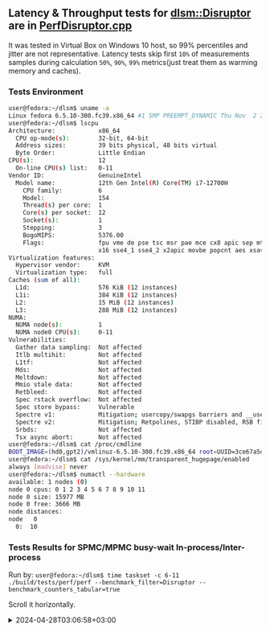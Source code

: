 ## Latency & Throughput tests for [dlsm::Disruptor](../../include/impl/Disruptor.hpp) are in [PerfDisruptor.cpp](PerfDisruptor.cpp)

It was tested in Virtual Box on Windows 10 host, so 99% percentiles and jitter are not representative. Latency tests skip first `10%` of measurements samples during calculation `50%`, `90%`, `99%` metrics(just treat them as warming memory and caches).

### Tests Environment
```bash
user@fedora:~/dlsm$ uname -a
Linux fedora 6.5.10-300.fc39.x86_64 #1 SMP PREEMPT_DYNAMIC Thu Nov  2 20:01:06 UTC 2023 x86_64 GNU/Linux
user@fedora:~/dlsm$ lscpu
Architecture:            x86_64
  CPU op-mode(s):        32-bit, 64-bit
  Address sizes:         39 bits physical, 48 bits virtual
  Byte Order:            Little Endian
CPU(s):                  12
  On-line CPU(s) list:   0-11
Vendor ID:               GenuineIntel
  Model name:            12th Gen Intel(R) Core(TM) i7-12700H
    CPU family:          6
    Model:               154
    Thread(s) per core:  1
    Core(s) per socket:  12
    Socket(s):           1
    Stepping:            3
    BogoMIPS:            5376.00
    Flags:               fpu vme de pse tsc msr pae mce cx8 apic sep mtrr pge mca cmov pat pse36 clflush mmx fxsr sse sse2 ht syscall nx rdtscp lm constant_tsc rep_good nopl xtopology nonstop_tsc cpuid tsc_known_freq pni pclmulqdq ssse3 c
                         x16 sse4_1 sse4_2 x2apic movbe popcnt aes xsave avx rdrand hypervisor lahf_lm abm 3dnowprefetch fsgsbase bmi1 avx2 bmi2 invpcid rdseed clflushopt arat md_clear flush_l1d arch_capabilities
Virtualization features:
  Hypervisor vendor:     KVM
  Virtualization type:   full
Caches (sum of all):
  L1d:                   576 KiB (12 instances)
  L1i:                   384 KiB (12 instances)
  L2:                    15 MiB (12 instances)
  L3:                    288 MiB (12 instances)
NUMA:
  NUMA node(s):          1
  NUMA node0 CPU(s):     0-11
Vulnerabilities:
  Gather data sampling:  Not affected
  Itlb multihit:         Not affected
  L1tf:                  Not affected
  Mds:                   Not affected
  Meltdown:              Not affected
  Mmio stale data:       Not affected
  Retbleed:              Not affected
  Spec rstack overflow:  Not affected
  Spec store bypass:     Vulnerable
  Spectre v1:            Mitigation; usercopy/swapgs barriers and __user pointer sanitization
  Spectre v2:            Mitigation; Retpolines, STIBP disabled, RSB filling, PBRSB-eIBRS Not affected
  Srbds:                 Not affected
  Tsx async abort:       Not affected
user@fedora:~/dlsm$ cat /proc/cmdline
BOOT_IMAGE=(hd0,gpt2)/vmlinuz-6.5.10-300.fc39.x86_64 root=UUID=3ce67a5d-34a5-4187-a149-a042b4e03660 ro rootflags=subvol=root rhgb quiet isolcpus=6-11
user@fedora:~/dlsm$ cat /sys/kernel/mm/transparent_hugepage/enabled
always [madvise] never
user@fedora:~/dlsm$ numactl --hardware
available: 1 nodes (0)
node 0 cpus: 0 1 2 3 4 5 6 7 8 9 10 11
node 0 size: 15977 MB
node 0 free: 3666 MB
node distances:
node   0
  0:  10
```

### Tests Results for SPMC/MPMC busy-wait In-process/Inter-process
Run by:
```user@fedora:~/dlsm$ time taskset -c 6-11  ./build/tests/perf/perf --benchmark_filter=Disruptor --benchmark_counters_tabular=true```

Scroll it horizontally.
<details><summary>2024-04-28T03:06:58+03:00</summary>

```bash
2024-04-28T03:06:58+03:00
Running ./build/tests/perf/perf
Run on (12 X 2687.99 MHz CPU s)
CPU Caches:
  L1 Data 48 KiB (x12)
  L1 Instruction 32 KiB (x12)
  L2 Unified 1280 KiB (x12)
  L3 Unified 24576 KiB (x12)
Load Average: 2.26, 3.71, 3.72
----------------------------------------------------------------------------------------------------------------------------------------------------------------------------------------------------------------------------------------
Benchmark                                                                                                              Time             CPU   Iterations       50%        90%        99%        Max        Min      Pub x1 per_item(avg)
----------------------------------------------------------------------------------------------------------------------------------------------------------------------------------------------------------------------------------------
DisruptorLatency<SPMCSpinsAtomics>/1/4/100000000/0/iterations:1/repeats:5/process_time/manual_time                  9.33 s          50.7 s             1       171n       596n    10.393u  0.0195771        41n       100M      93.2754n
DisruptorLatency<SPMCSpinsAtomics>/1/4/100000000/0/iterations:1/repeats:5/process_time/manual_time                  9.32 s          51.7 s             1       168n       624n     8.825u  0.0157792        49n       100M      93.1781n
DisruptorLatency<SPMCSpinsAtomics>/1/4/100000000/0/iterations:1/repeats:5/process_time/manual_time                  9.27 s          51.0 s             1       166n       584n     9.442u  0.0132266        52n       100M      92.7215n
DisruptorLatency<SPMCSpinsAtomics>/1/4/100000000/0/iterations:1/repeats:5/process_time/manual_time                  9.41 s          52.0 s             1       164n       587n     8.473u   0.035434        53n       100M      94.0744n
DisruptorLatency<SPMCSpinsAtomics>/1/4/100000000/0/iterations:1/repeats:5/process_time/manual_time                  9.48 s          54.5 s             1       169n       378n     9.518u  0.0144451        54n       100M       94.793n
DisruptorLatency<SPMCSpinsAtomics>/1/4/100000000/0/iterations:1/repeats:5/process_time/manual_time_mean             9.36 s          52.0 s             5     167.6n     553.8n    9.3302u  0.0196924      49.8n       100M      93.6085n
DisruptorLatency<SPMCSpinsAtomics>/1/4/100000000/0/iterations:1/repeats:5/process_time/manual_time_median           9.33 s          51.7 s             5       168n       587n     9.442u  0.0157792        52n       100M      93.2754n
DisruptorLatency<SPMCSpinsAtomics>/1/4/100000000/0/iterations:1/repeats:5/process_time/manual_time_stddev          0.082 s          1.48 s             5   2.70185n   99.5349n   736.093n   9.11682m   5.26308n      0.833      822.033p
DisruptorLatency<SPMCSpinsAtomics>/1/4/100000000/0/iterations:1/repeats:5/process_time/manual_time_cv               0.88 %          2.86 %             5      1.61%     17.97%      7.89%     46.30%     10.57%      0.00%         0.88%
DisruptorLatency<SPMCSpinsAtomics>/1/4/100000000/32/iterations:1/repeats:5/process_time/manual_time                 3.41 s          20.8 s             1     1.152u    16.203u    29.877u  0.0144117        64n       100M      34.0952n
DisruptorLatency<SPMCSpinsAtomics>/1/4/100000000/32/iterations:1/repeats:5/process_time/manual_time                 3.28 s          19.1 s             1     1.179u     8.561u    29.671u   9.01935m        62n       100M      32.7974n
DisruptorLatency<SPMCSpinsAtomics>/1/4/100000000/32/iterations:1/repeats:5/process_time/manual_time                 3.38 s          19.8 s             1     1.174u    14.384u    29.853u    0.01529        61n       100M      33.7833n
DisruptorLatency<SPMCSpinsAtomics>/1/4/100000000/32/iterations:1/repeats:5/process_time/manual_time                 3.19 s          18.6 s             1     1.228u    12.517u    30.047u   4.49388m        53n       100M      31.8845n
DisruptorLatency<SPMCSpinsAtomics>/1/4/100000000/32/iterations:1/repeats:5/process_time/manual_time                 2.47 s          18.0 s             1     1.362u     5.897u    26.551u   5.23252m        64n       100M      24.7149n
DisruptorLatency<SPMCSpinsAtomics>/1/4/100000000/32/iterations:1/repeats:5/process_time/manual_time_mean            3.15 s          19.2 s             5     1.219u   11.5124u   29.1998u    9.6895m      60.8n       100M       31.455n
DisruptorLatency<SPMCSpinsAtomics>/1/4/100000000/32/iterations:1/repeats:5/process_time/manual_time_median          3.28 s          19.1 s             5     1.179u    12.517u    29.853u   9.01935m        62n       100M      32.7974n
DisruptorLatency<SPMCSpinsAtomics>/1/4/100000000/32/iterations:1/repeats:5/process_time/manual_time_stddev         0.387 s          1.07 s             5   84.6227n    4.2279u   1.48671u   5.02428m   4.54973n      0.833      3.86675n
DisruptorLatency<SPMCSpinsAtomics>/1/4/100000000/32/iterations:1/repeats:5/process_time/manual_time_cv             12.29 %          5.54 %             5      6.94%     36.72%      5.09%     51.85%      7.48%      0.00%        12.29%
DisruptorLatency<SPMCSpinsSharing>/1/4/100000000/0/iterations:1/repeats:5/process_time/manual_time                  12.0 s          64.6 s             1       231n       899n    10.268u  0.0172506        22n       100M      120.157n
DisruptorLatency<SPMCSpinsSharing>/1/4/100000000/0/iterations:1/repeats:5/process_time/manual_time                  11.9 s          64.5 s             1       232n       896n     10.14u  0.0169999        67n       100M      119.421n
DisruptorLatency<SPMCSpinsSharing>/1/4/100000000/0/iterations:1/repeats:5/process_time/manual_time                  12.2 s          65.5 s             1       232n       902n    11.206u  0.0262233        61n       100M      122.285n
DisruptorLatency<SPMCSpinsSharing>/1/4/100000000/0/iterations:1/repeats:5/process_time/manual_time                  12.1 s          65.1 s             1       236n       894n    10.291u   0.024601        58n       100M       120.56n
DisruptorLatency<SPMCSpinsSharing>/1/4/100000000/0/iterations:1/repeats:5/process_time/manual_time                  11.2 s          63.5 s             1       186n       340n    10.372u   8.19814m        57n       100M      111.998n
DisruptorLatency<SPMCSpinsSharing>/1/4/100000000/0/iterations:1/repeats:5/process_time/manual_time_mean             11.9 s          64.6 s             5     223.4n     786.2n   10.4554u  0.0186546        53n       100M      118.884n
DisruptorLatency<SPMCSpinsSharing>/1/4/100000000/0/iterations:1/repeats:5/process_time/manual_time_median           12.0 s          64.6 s             5       232n       896n    10.291u  0.0172506        58n       100M      120.157n
DisruptorLatency<SPMCSpinsSharing>/1/4/100000000/0/iterations:1/repeats:5/process_time/manual_time_stddev          0.399 s         0.745 s             5   20.9952n   249.452n   427.779n   7.18841m   17.7623n      0.833      3.99075n
DisruptorLatency<SPMCSpinsSharing>/1/4/100000000/0/iterations:1/repeats:5/process_time/manual_time_cv               3.36 %          1.15 %             5      9.40%     31.73%      4.09%     38.53%     33.51%      0.00%         3.36%
DisruptorLatency<SPMCSpinsSharing>/1/4/100000000/32/iterations:1/repeats:5/process_time/manual_time                 3.66 s          22.7 s             1       695n    12.187u    30.443u   2.83701m        62n       100M      36.5854n
DisruptorLatency<SPMCSpinsSharing>/1/4/100000000/32/iterations:1/repeats:5/process_time/manual_time                 3.62 s          21.5 s             1       730n    19.688u    29.874u   8.96693m        67n       100M      36.1616n
DisruptorLatency<SPMCSpinsSharing>/1/4/100000000/32/iterations:1/repeats:5/process_time/manual_time                 3.45 s          20.7 s             1       707n    13.619u     44.48u  0.0146715        67n       100M      34.5485n
DisruptorLatency<SPMCSpinsSharing>/1/4/100000000/32/iterations:1/repeats:5/process_time/manual_time                 3.61 s          21.7 s             1       720n     21.18u    43.759u   2.78296m        67n       100M      36.0637n
DisruptorLatency<SPMCSpinsSharing>/1/4/100000000/32/iterations:1/repeats:5/process_time/manual_time                 3.18 s          21.5 s             1       686n     8.492u     29.67u    1.0919m        67n       100M      31.8346n
DisruptorLatency<SPMCSpinsSharing>/1/4/100000000/32/iterations:1/repeats:5/process_time/manual_time_mean            3.50 s          21.6 s             5     707.6n   15.0332u   35.6452u   6.07005m        66n       100M      35.0387n
DisruptorLatency<SPMCSpinsSharing>/1/4/100000000/32/iterations:1/repeats:5/process_time/manual_time_median          3.61 s          21.5 s             5       707n    13.619u    30.443u   2.83701m        67n       100M      36.0637n
DisruptorLatency<SPMCSpinsSharing>/1/4/100000000/32/iterations:1/repeats:5/process_time/manual_time_stddev         0.195 s         0.714 s             5   17.8969n   5.29949u   7.74532u   5.66604m   2.23607n      0.833      1.95003n
DisruptorLatency<SPMCSpinsSharing>/1/4/100000000/32/iterations:1/repeats:5/process_time/manual_time_cv              5.57 %          3.30 %             5      2.53%     35.25%     21.73%     93.34%      3.39%      0.00%         5.57%
DisruptorLatency<MPMCSpinsAtomics>/1/4/100000000/0/iterations:1/repeats:5/process_time/manual_time                  14.4 s          77.3 s             1       141n       183n     8.958u  0.0144793        46n       100M      144.301n
DisruptorLatency<MPMCSpinsAtomics>/1/4/100000000/0/iterations:1/repeats:5/process_time/manual_time                  12.4 s          66.5 s             1       125n       175n      7.09u  0.0305681        45n       100M      124.479n
DisruptorLatency<MPMCSpinsAtomics>/1/4/100000000/0/iterations:1/repeats:5/process_time/manual_time                  12.5 s          66.8 s             1       126n       174n     7.567u  0.0130309        43n       100M      124.727n
DisruptorLatency<MPMCSpinsAtomics>/1/4/100000000/0/iterations:1/repeats:5/process_time/manual_time                  12.5 s          67.1 s             1       125n       173n     6.906u   0.016571        42n       100M      124.585n
DisruptorLatency<MPMCSpinsAtomics>/1/4/100000000/0/iterations:1/repeats:5/process_time/manual_time                  12.5 s          69.2 s             1       125n       173n     7.977u   0.017144        47n       100M      124.665n
DisruptorLatency<MPMCSpinsAtomics>/1/4/100000000/0/iterations:1/repeats:5/process_time/manual_time_mean             12.9 s          69.4 s             5     128.4n     175.6n    7.6996u  0.0183587      44.6n       100M      128.551n
DisruptorLatency<MPMCSpinsAtomics>/1/4/100000000/0/iterations:1/repeats:5/process_time/manual_time_median           12.5 s          67.1 s             5       125n       174n     7.567u   0.016571        45n       100M      124.665n
DisruptorLatency<MPMCSpinsAtomics>/1/4/100000000/0/iterations:1/repeats:5/process_time/manual_time_stddev          0.880 s          4.54 s             5   7.05691n     4.219n   818.462n   7.02098m   2.07364n      0.833      8.80475n
DisruptorLatency<MPMCSpinsAtomics>/1/4/100000000/0/iterations:1/repeats:5/process_time/manual_time_cv               6.85 %          6.55 %             5      5.50%      2.40%     10.63%     38.24%      4.65%      0.00%         6.85%
DisruptorLatency<MPMCSpinsAtomics>/1/4/100000000/32/iterations:1/repeats:5/process_time/manual_time                 8.87 s          51.0 s             1       179n       291n    10.571u  0.0204653        53n       100M      88.7241n
DisruptorLatency<MPMCSpinsAtomics>/1/4/100000000/32/iterations:1/repeats:5/process_time/manual_time                 8.82 s          48.9 s             1       179n       292n     9.546u  0.0117131        52n       100M       88.165n
DisruptorLatency<MPMCSpinsAtomics>/1/4/100000000/32/iterations:1/repeats:5/process_time/manual_time                 9.00 s          50.3 s             1       180n       293n     9.493u   0.015888        61n       100M      89.9522n
DisruptorLatency<MPMCSpinsAtomics>/1/4/100000000/32/iterations:1/repeats:5/process_time/manual_time                 8.80 s          49.3 s             1       178n       283n     7.967u   7.53523m        61n       100M      87.9993n
DisruptorLatency<MPMCSpinsAtomics>/1/4/100000000/32/iterations:1/repeats:5/process_time/manual_time                 8.76 s          51.4 s             1       179n       283n     8.341u  0.0258682        43n       100M      87.6462n
DisruptorLatency<MPMCSpinsAtomics>/1/4/100000000/32/iterations:1/repeats:5/process_time/manual_time_mean            8.85 s          50.2 s             5       179n     288.4n    9.1836u   0.016294        54n       100M      88.4974n
DisruptorLatency<MPMCSpinsAtomics>/1/4/100000000/32/iterations:1/repeats:5/process_time/manual_time_median          8.82 s          50.3 s             5       179n       291n     9.493u   0.015888        53n       100M       88.165n
DisruptorLatency<MPMCSpinsAtomics>/1/4/100000000/32/iterations:1/repeats:5/process_time/manual_time_stddev         0.090 s          1.06 s             5   707.107p   4.97996n   1.04188u   7.19253m   7.48331n      0.833      901.552p
DisruptorLatency<MPMCSpinsAtomics>/1/4/100000000/32/iterations:1/repeats:5/process_time/manual_time_cv              1.02 %          2.12 %             5      0.40%      1.73%     11.34%     44.14%     13.86%      0.00%         1.02%
DisruptorLatency<MPMCSpinsSharing>/1/4/100000000/0/iterations:1/repeats:5/process_time/manual_time                  12.4 s          67.3 s             1       125n       177n     8.354u   7.56218m        49n       100M      124.325n
DisruptorLatency<MPMCSpinsSharing>/1/4/100000000/0/iterations:1/repeats:5/process_time/manual_time                  12.4 s          66.7 s             1       124n       175n     6.644u   8.37152m        49n       100M      124.132n
DisruptorLatency<MPMCSpinsSharing>/1/4/100000000/0/iterations:1/repeats:5/process_time/manual_time                  12.3 s          66.3 s             1       123n       170n     7.489u  0.0170156        46n       100M      122.869n
DisruptorLatency<MPMCSpinsSharing>/1/4/100000000/0/iterations:1/repeats:5/process_time/manual_time                  12.5 s          67.6 s             1       125n       179n      7.67u  0.0152955        46n       100M      125.142n
DisruptorLatency<MPMCSpinsSharing>/1/4/100000000/0/iterations:1/repeats:5/process_time/manual_time                  12.3 s          68.2 s             1       124n       173n      7.06u   0.011449        45n       100M      122.939n
DisruptorLatency<MPMCSpinsSharing>/1/4/100000000/0/iterations:1/repeats:5/process_time/manual_time_mean             12.4 s          67.2 s             5     124.2n     174.8n    7.4434u  0.0119388        47n       100M      123.881n
DisruptorLatency<MPMCSpinsSharing>/1/4/100000000/0/iterations:1/repeats:5/process_time/manual_time_median           12.4 s          67.3 s             5       124n       175n     7.489u   0.011449        46n       100M      124.132n
DisruptorLatency<MPMCSpinsSharing>/1/4/100000000/0/iterations:1/repeats:5/process_time/manual_time_stddev          0.097 s         0.764 s             5    836.66p   3.49285n   645.882n   4.15815m   1.87083n      0.833       969.57p
DisruptorLatency<MPMCSpinsSharing>/1/4/100000000/0/iterations:1/repeats:5/process_time/manual_time_cv               0.78 %          1.14 %             5      0.67%      2.00%      8.68%     34.83%      3.98%      0.00%         0.78%
DisruptorLatency<MPMCSpinsSharing>/1/4/100000000/32/iterations:1/repeats:5/process_time/manual_time                 8.81 s          49.4 s             1       181n       290n     9.616u  0.0144294        42n       100M       88.061n
DisruptorLatency<MPMCSpinsSharing>/1/4/100000000/32/iterations:1/repeats:5/process_time/manual_time                 8.75 s          49.1 s             1       181n       288n     8.711u  0.0261344        61n       100M      87.4536n
DisruptorLatency<MPMCSpinsSharing>/1/4/100000000/32/iterations:1/repeats:5/process_time/manual_time                 8.74 s          48.8 s             1       181n       289n     9.085u  0.0121636        60n       100M      87.3647n
DisruptorLatency<MPMCSpinsSharing>/1/4/100000000/32/iterations:1/repeats:5/process_time/manual_time                 10.0 s          55.1 s             1       191n       308n    11.045u  0.0147897        57n       100M      100.367n
DisruptorLatency<MPMCSpinsSharing>/1/4/100000000/32/iterations:1/repeats:5/process_time/manual_time                 8.81 s          51.1 s             1       182n       296n    10.421u  0.0138417        61n       100M      88.1306n
DisruptorLatency<MPMCSpinsSharing>/1/4/100000000/32/iterations:1/repeats:5/process_time/manual_time_mean            9.03 s          50.7 s             5     183.2n     294.2n    9.7756u  0.0162718      56.2n       100M      90.2754n
DisruptorLatency<MPMCSpinsSharing>/1/4/100000000/32/iterations:1/repeats:5/process_time/manual_time_median          8.81 s          49.4 s             5       181n       290n     9.616u  0.0144294        60n       100M       88.061n
DisruptorLatency<MPMCSpinsSharing>/1/4/100000000/32/iterations:1/repeats:5/process_time/manual_time_stddev         0.565 s          2.63 s             5   4.38178n   8.31865n   957.039n   5.60456m   8.10555n      0.833      5.65208n
DisruptorLatency<MPMCSpinsSharing>/1/4/100000000/32/iterations:1/repeats:5/process_time/manual_time_cv              6.26 %          5.19 %             5      2.39%      2.83%      9.79%     34.44%     14.42%      0.00%         6.26%
----------------------------------------------------------------------------------------------------------------------------------------------------------------------------------------------------------------------------------------
Benchmark                                                                                                              Time             CPU   Iterations       50%        90%        99%        Max        Min      Pub x4 per_item(avg)
----------------------------------------------------------------------------------------------------------------------------------------------------------------------------------------------------------------------------------------
DisruptorLatency<MPMCSpinsAtomics>/4/1/100000000/0/iterations:1/repeats:5/process_time/manual_time                  5.22 s          27.0 s             1       395n    47.021u    54.884u   8.69645m        65n        25M      52.2439n
DisruptorLatency<MPMCSpinsAtomics>/4/1/100000000/0/iterations:1/repeats:5/process_time/manual_time                  5.38 s          27.9 s             1       360n     3.065u    52.267u    8.5814m        42n        25M      53.7544n
DisruptorLatency<MPMCSpinsAtomics>/4/1/100000000/0/iterations:1/repeats:5/process_time/manual_time                  5.23 s          27.2 s             1       372n     32.64u    52.497u  0.0100931        65n        25M      52.3347n
DisruptorLatency<MPMCSpinsAtomics>/4/1/100000000/0/iterations:1/repeats:5/process_time/manual_time                  5.36 s          27.8 s             1       379n    35.132u    52.384u  0.0307617        68n        25M      53.5996n
DisruptorLatency<MPMCSpinsAtomics>/4/1/100000000/0/iterations:1/repeats:5/process_time/manual_time                  5.31 s          28.0 s             1       361n       566n    52.353u  0.0140403        57n        25M      53.1311n
DisruptorLatency<MPMCSpinsAtomics>/4/1/100000000/0/iterations:1/repeats:5/process_time/manual_time_mean             5.30 s          27.6 s             5     373.4n   23.6848u    52.877u  0.0144346      59.4n        25M      53.0127n
DisruptorLatency<MPMCSpinsAtomics>/4/1/100000000/0/iterations:1/repeats:5/process_time/manual_time_median           5.31 s          27.8 s             5       372n     32.64u    52.384u  0.0100931        65n        25M      53.1311n
DisruptorLatency<MPMCSpinsAtomics>/4/1/100000000/0/iterations:1/repeats:5/process_time/manual_time_stddev          0.070 s         0.466 s             5   14.4326n   20.7091u   1.12496u   9.39103m   10.5499n    0.20825      699.868p
DisruptorLatency<MPMCSpinsAtomics>/4/1/100000000/0/iterations:1/repeats:5/process_time/manual_time_cv               1.32 %          1.69 %             5      3.87%     87.44%      2.13%     65.06%     17.76%      0.00%         1.32%
DisruptorLatency<MPMCSpinsAtomics>/4/1/100000000/32/iterations:1/repeats:5/process_time/manual_time                 2.36 s          12.4 s             1    17.976u    20.155u    51.061u  0.0160589        71n        25M      23.6266n
DisruptorLatency<MPMCSpinsAtomics>/4/1/100000000/32/iterations:1/repeats:5/process_time/manual_time                 2.51 s          13.3 s             1    17.951u    48.674u    55.345u   5.88402m        66n        25M      25.1401n
DisruptorLatency<MPMCSpinsAtomics>/4/1/100000000/32/iterations:1/repeats:5/process_time/manual_time                 2.41 s          13.0 s             1    17.963u    19.337u    51.256u   1.50153m        74n        25M      24.0937n
DisruptorLatency<MPMCSpinsAtomics>/4/1/100000000/32/iterations:1/repeats:5/process_time/manual_time                 2.74 s          14.5 s             1    17.941u    49.475u     56.75u   8.56021m        70n        25M      27.3809n
DisruptorLatency<MPMCSpinsAtomics>/4/1/100000000/32/iterations:1/repeats:5/process_time/manual_time                 2.50 s          13.9 s             1    17.969u     48.96u    56.638u   6.76251m        62n        25M      25.0487n
DisruptorLatency<MPMCSpinsAtomics>/4/1/100000000/32/iterations:1/repeats:5/process_time/manual_time_mean            2.51 s          13.4 s             5     17.96u   37.3202u     54.21u   7.75343m      68.6n        25M       25.058n
DisruptorLatency<MPMCSpinsAtomics>/4/1/100000000/32/iterations:1/repeats:5/process_time/manual_time_median          2.50 s          13.3 s             5    17.963u    48.674u    55.345u   6.76251m        70n        25M      25.0487n
DisruptorLatency<MPMCSpinsAtomics>/4/1/100000000/32/iterations:1/repeats:5/process_time/manual_time_stddev         0.145 s         0.814 s             5   14.0357n   16.0481u   2.84066u   5.31963m   4.66905n    0.20825      1.44753n
DisruptorLatency<MPMCSpinsAtomics>/4/1/100000000/32/iterations:1/repeats:5/process_time/manual_time_cv              5.78 %          6.06 %             5      0.08%     43.00%      5.24%     68.61%      6.81%      0.00%         5.78%
DisruptorLatency<MPMCSpinsSharing>/4/1/100000000/0/iterations:1/repeats:5/process_time/manual_time                  5.22 s          27.2 s             1       365n     4.512u    52.461u  0.0345443        44n        25M       52.186n
DisruptorLatency<MPMCSpinsSharing>/4/1/100000000/0/iterations:1/repeats:5/process_time/manual_time                  5.25 s          26.9 s             1       395n    42.742u    56.332u  0.0157147        35n        25M      52.4871n
DisruptorLatency<MPMCSpinsSharing>/4/1/100000000/0/iterations:1/repeats:5/process_time/manual_time                  5.25 s          27.2 s             1       394n    50.714u    55.603u  0.0111909        59n        25M      52.5139n
DisruptorLatency<MPMCSpinsSharing>/4/1/100000000/0/iterations:1/repeats:5/process_time/manual_time                  5.21 s          26.9 s             1       391n    45.953u    53.378u   2.36218m        56n        25M      52.1453n
DisruptorLatency<MPMCSpinsSharing>/4/1/100000000/0/iterations:1/repeats:5/process_time/manual_time                  5.16 s          27.1 s             1       391n    50.341u    55.672u    7.1939m        58n        25M      51.5701n
DisruptorLatency<MPMCSpinsSharing>/4/1/100000000/0/iterations:1/repeats:5/process_time/manual_time_mean             5.22 s          27.0 s             5     387.2n   38.8524u   54.6892u  0.0142012      50.4n        25M      52.1805n
DisruptorLatency<MPMCSpinsSharing>/4/1/100000000/0/iterations:1/repeats:5/process_time/manual_time_median           5.22 s          27.1 s             5       391n    45.953u    55.603u  0.0111909        56n        25M       52.186n
DisruptorLatency<MPMCSpinsSharing>/4/1/100000000/0/iterations:1/repeats:5/process_time/manual_time_stddev          0.038 s         0.143 s             5   12.5379n   19.4775u   1.67211u  0.0123942   10.5024n    0.20825      380.453p
DisruptorLatency<MPMCSpinsSharing>/4/1/100000000/0/iterations:1/repeats:5/process_time/manual_time_cv               0.73 %          0.53 %             5      3.24%     50.13%      3.06%     87.28%     20.84%      0.00%         0.73%
DisruptorLatency<MPMCSpinsSharing>/4/1/100000000/32/iterations:1/repeats:5/process_time/manual_time                 2.61 s          13.9 s             1    18.151u    28.802u    52.341u   4.02694m        71n        25M      26.1356n
DisruptorLatency<MPMCSpinsSharing>/4/1/100000000/32/iterations:1/repeats:5/process_time/manual_time                 2.62 s          13.9 s             1    18.264u    24.878u    53.455u  0.0150808        69n        25M      26.2062n
DisruptorLatency<MPMCSpinsSharing>/4/1/100000000/32/iterations:1/repeats:5/process_time/manual_time                 2.27 s          12.1 s             1      18.1u    20.084u    52.087u   3.29571m        68n        25M      22.7498n
DisruptorLatency<MPMCSpinsSharing>/4/1/100000000/32/iterations:1/repeats:5/process_time/manual_time                 2.95 s          15.5 s             1    18.374u    50.574u    60.596u  0.0109504        69n        25M      29.4771n
DisruptorLatency<MPMCSpinsSharing>/4/1/100000000/32/iterations:1/repeats:5/process_time/manual_time                 2.58 s          14.3 s             1    18.157u     48.42u    54.874u   1.77409m        72n        25M      25.7666n
DisruptorLatency<MPMCSpinsSharing>/4/1/100000000/32/iterations:1/repeats:5/process_time/manual_time_mean            2.61 s          14.0 s             5   18.2092u   34.5516u   54.6706u   7.02559m      69.8n        25M      26.0671n
DisruptorLatency<MPMCSpinsSharing>/4/1/100000000/32/iterations:1/repeats:5/process_time/manual_time_median          2.61 s          13.9 s             5    18.157u    28.802u    53.455u   4.02694m        69n        25M      26.1356n
DisruptorLatency<MPMCSpinsSharing>/4/1/100000000/32/iterations:1/repeats:5/process_time/manual_time_stddev         0.238 s          1.24 s             5   109.771n   14.0089u    3.4904u    5.7178m   1.64317n    0.20825      2.38469n
DisruptorLatency<MPMCSpinsSharing>/4/1/100000000/32/iterations:1/repeats:5/process_time/manual_time_cv              9.15 %          8.85 %             5      0.60%     40.54%      6.38%     81.39%      2.35%      0.00%         9.15%
Reader batch sizes, top 8 of 4526:
1): 32 item batch,  4.1767%, 2610418 times
2): 736 item batch,  4.0764%, 110771 times
3): 64 item batch,  3.6406%, 1137703 times
4): 768 item batch,  2.8739%, 74841 times
5): 704 item batch,  2.8422%, 80745 times
6): 96 item batch,  0.9476%, 197407 times
7): 672 item batch,  0.8873%, 26407 times
8): 530176 item batch,  0.8218%, 31 times
Reader batch sizes, top 8 of 4454:
1): 736 item batch,  8.2478%, 224125 times
2): 704 item batch,  5.9748%, 169738 times
3): 768 item batch,  5.6427%, 146945 times
4): 32 item batch,  2.7101%, 1693799 times
5): 64 item batch,  2.3350%, 729686 times
6): 672 item batch,  1.9245%, 57276 times
7): 800 item batch,  1.3206%, 33014 times
8): 640 item batch,  0.8431%, 26348 times
Reader batch sizes, top 8 of 4428:
1): 736 item batch,  6.9030%, 187581 times
2): 768 item batch,  5.3083%, 138238 times
3): 704 item batch,  4.4576%, 126635 times
4): 672 item batch,  1.3684%, 40726 times
5): 800 item batch,  1.2582%, 31456 times
6): 640 item batch,  0.5642%, 17632 times
7): 545536 item batch,  0.5455%, 20 times
8): 540000 item batch,  0.5130%, 19 times
Reader batch sizes, top 8 of 4459:
1): 736 item batch,  8.4155%, 228682 times
2): 704 item batch,  6.0134%, 170835 times
3): 768 item batch,  5.6323%, 146675 times
4): 32 item batch,  1.7521%, 1095076 times
5): 672 item batch,  1.6568%, 49309 times
6): 64 item batch,  1.4526%, 453927 times
7): 800 item batch,  1.2814%, 32035 times
8): 511040 item batch,  0.7155%, 28 times
Reader batch sizes, top 8 of 4537:
1): 736 item batch,  9.3446%, 253930 times
2): 704 item batch,  6.3247%, 179679 times
3): 768 item batch,  5.9360%, 154583 times
4): 32 item batch,  4.7501%, 2968817 times
5): 64 item batch,  4.2997%, 1343649 times
6): 672 item batch,  1.6975%, 50522 times
7): 800 item batch,  1.2138%, 30346 times
8): 96 item batch,  0.9079%, 189153 times
------------------------------------------------------------------------------------------------------------------------------------------------------------------------------------------------------------------------------
Benchmark                                                                                                              Time             CPU   Iterations     Pub x1     Sub x4 bytes_per_second items_per_second per_item(avg)
------------------------------------------------------------------------------------------------------------------------------------------------------------------------------------------------------------------------------
DisruptorThroughput<SPMCSpinsAtomics>/1/4/500000000/32/iterations:1/repeats:5/process_time/manual_time              2.81 s          13.7 s             1       500M       500M      10.6214Gi/s       178.198M/s      5.61173n
DisruptorThroughput<SPMCSpinsAtomics>/1/4/500000000/32/iterations:1/repeats:5/process_time/manual_time              2.64 s          13.0 s             1       500M       500M      11.2828Gi/s       189.293M/s      5.28281n
DisruptorThroughput<SPMCSpinsAtomics>/1/4/500000000/32/iterations:1/repeats:5/process_time/manual_time              2.65 s          13.0 s             1       500M       500M      11.2509Gi/s       188.759M/s      5.29777n
DisruptorThroughput<SPMCSpinsAtomics>/1/4/500000000/32/iterations:1/repeats:5/process_time/manual_time              2.63 s          12.9 s             1       500M       500M      11.3158Gi/s       189.847M/s      5.26739n
DisruptorThroughput<SPMCSpinsAtomics>/1/4/500000000/32/iterations:1/repeats:5/process_time/manual_time              2.69 s          13.2 s             1       500M       500M      11.0834Gi/s       185.949M/s      5.37782n
DisruptorThroughput<SPMCSpinsAtomics>/1/4/500000000/32/iterations:1/repeats:5/process_time/manual_time_mean         2.68 s          13.2 s             5       500M       500M      11.1109Gi/s       186.409M/s       5.3675n
DisruptorThroughput<SPMCSpinsAtomics>/1/4/500000000/32/iterations:1/repeats:5/process_time/manual_time_median       2.65 s          13.0 s             5       500M       500M      11.2509Gi/s       188.759M/s      5.29777n
DisruptorThroughput<SPMCSpinsAtomics>/1/4/500000000/32/iterations:1/repeats:5/process_time/manual_time_stddev      0.072 s         0.297 s             5      4.165      4.165      294.763Mi/s        4.8294M/s      143.015p
DisruptorThroughput<SPMCSpinsAtomics>/1/4/500000000/32/iterations:1/repeats:5/process_time/manual_time_cv           2.66 %          2.25 %             5      0.00%      0.00%            2.59%            2.59%         2.66%
Reader batch sizes, top 8 of 3841:
1): 768 item batch,  8.4588%, 220281 times
2): 736 item batch,  7.0356%, 191184 times
3): 800 item batch,  3.8331%, 95827 times
4): 704 item batch,  2.8809%, 81845 times
5): 534176 item batch,  1.1752%, 44 times
6): 527328 item batch,  1.1074%, 42 times
7): 514368 item batch,  1.1059%, 43 times
8): 521216 item batch,  1.0424%, 40 times
Reader batch sizes, top 8 of 4513:
1): 768 item batch,  6.7796%, 176552 times
2): 736 item batch,  5.8031%, 157693 times
3): 800 item batch,  2.9445%, 73612 times
4): 704 item batch,  2.2984%, 65295 times
5): 64 item batch,  0.7613%, 237899 times
6): 525088 item batch,  0.6564%, 25 times
7): 523456 item batch,  0.6543%, 25 times
8): 672 item batch,  0.6327%, 18829 times
Reader batch sizes, top 8 of 4024:
1): 768 item batch,  8.1923%, 213340 times
2): 736 item batch,  7.6941%, 209078 times
3): 800 item batch,  3.4410%, 86025 times
4): 704 item batch,  3.3273%, 94525 times
5): 64 item batch,  1.3713%, 428530 times
6): 128 item batch,  1.1205%, 175076 times
7): 96 item batch,  0.9783%, 203821 times
8): 672 item batch,  0.9392%, 27952 times
Reader batch sizes, top 8 of 4644:
1): 768 item batch,  5.9593%, 155190 times
2): 736 item batch,  5.3490%, 145353 times
3): 800 item batch,  2.5952%, 64881 times
4): 704 item batch,  2.2451%, 63781 times
5): 528736 item batch,  0.8724%, 33 times
6): 519808 item batch,  0.8317%, 32 times
7): 518592 item batch,  0.7001%, 27 times
8): 529952 item batch,  0.6889%, 26 times
Reader batch sizes, top 8 of 4376:
1): 768 item batch,  7.5147%, 195696 times
2): 736 item batch,  6.6186%, 179854 times
3): 800 item batch,  3.1532%, 78829 times
4): 704 item batch,  2.4945%, 70867 times
5): 64 item batch,  0.9346%, 292047 times
6): 672 item batch,  0.6039%, 17973 times
7): 96 item batch,  0.5489%, 114358 times
8): 128 item batch,  0.5350%, 83592 times
DisruptorThroughput<SPMCSpinsSharing>/1/4/500000000/32/iterations:1/repeats:5/process_time/manual_time              2.64 s          13.0 s             1       500M       500M       11.272Gi/s       189.113M/s      5.28784n
DisruptorThroughput<SPMCSpinsSharing>/1/4/500000000/32/iterations:1/repeats:5/process_time/manual_time              2.66 s          13.1 s             1       500M       500M      11.2054Gi/s       187.996M/s      5.31927n
DisruptorThroughput<SPMCSpinsSharing>/1/4/500000000/32/iterations:1/repeats:5/process_time/manual_time              2.65 s          13.0 s             1       500M       500M      11.2454Gi/s       188.666M/s      5.30038n
DisruptorThroughput<SPMCSpinsSharing>/1/4/500000000/32/iterations:1/repeats:5/process_time/manual_time              2.66 s          13.1 s             1       500M       500M      11.2032Gi/s       187.958M/s      5.32034n
DisruptorThroughput<SPMCSpinsSharing>/1/4/500000000/32/iterations:1/repeats:5/process_time/manual_time              2.64 s          13.0 s             1       500M       500M      11.2945Gi/s       189.491M/s       5.2773n
DisruptorThroughput<SPMCSpinsSharing>/1/4/500000000/32/iterations:1/repeats:5/process_time/manual_time_mean         2.65 s          13.0 s             5       500M       500M      11.2441Gi/s       188.645M/s      5.30103n
DisruptorThroughput<SPMCSpinsSharing>/1/4/500000000/32/iterations:1/repeats:5/process_time/manual_time_median       2.65 s          13.0 s             5       500M       500M      11.2454Gi/s       188.666M/s      5.30038n
DisruptorThroughput<SPMCSpinsSharing>/1/4/500000000/32/iterations:1/repeats:5/process_time/manual_time_stddev      0.009 s         0.051 s             5      4.165      4.165      41.2658Mi/s       676.099k/s      18.9928p
DisruptorThroughput<SPMCSpinsSharing>/1/4/500000000/32/iterations:1/repeats:5/process_time/manual_time_cv           0.36 %          0.39 %             5      0.00%      0.00%            0.36%            0.36%         0.36%
Reader batch sizes, top 8 of 8:
1): 8 item batch, 99.6571%, 249142688 times
2): 4 item batch,  0.1030%, 515203 times
3): 3 item batch,  0.0788%, 525619 times
4): 5 item batch,  0.0746%, 298235 times
5): 7 item batch,  0.0273%, 78133 times
6): 2 item batch,  0.0263%, 262774 times
7): 1 item batch,  0.0206%, 411707 times
8): 6 item batch,  0.0123%, 40911 times
Reader batch sizes, top 8 of 8:
1): 8 item batch, 99.3445%, 248361146 times
2): 5 item batch,  0.1519%, 607447 times
3): 7 item batch,  0.1389%, 396881 times
4): 6 item batch,  0.1144%, 381176 times
5): 3 item batch,  0.1039%, 692630 times
6): 2 item batch,  0.0567%, 567007 times
7): 4 item batch,  0.0531%, 265704 times
8): 1 item batch,  0.0367%, 733654 times
Reader batch sizes, top 8 of 8:
1): 8 item batch, 99.5314%, 248828614 times
2): 5 item batch,  0.1043%, 417362 times
3): 7 item batch,  0.0918%, 262307 times
4): 3 item batch,  0.0783%, 521694 times
5): 6 item batch,  0.0734%, 244748 times
6): 4 item batch,  0.0451%, 225571 times
7): 2 item batch,  0.0444%, 444123 times
8): 1 item batch,  0.0312%, 624029 times
Reader batch sizes, top 8 of 8:
1): 8 item batch, 99.3000%, 248249881 times
2): 5 item batch,  0.1587%, 634666 times
3): 7 item batch,  0.1471%, 420403 times
4): 6 item batch,  0.1202%, 400517 times
5): 3 item batch,  0.1108%, 738713 times
6): 2 item batch,  0.0624%, 624300 times
7): 4 item batch,  0.0600%, 299803 times
8): 1 item batch,  0.0409%, 817748 times
Reader batch sizes, top 8 of 8:
1): 8 item batch, 99.3922%, 248480436 times
2): 5 item batch,  0.1356%, 542261 times
3): 7 item batch,  0.1238%, 353742 times
4): 6 item batch,  0.1020%, 340105 times
5): 3 item batch,  0.0968%, 645056 times
6): 2 item batch,  0.0573%, 573121 times
7): 4 item batch,  0.0539%, 269657 times
8): 1 item batch,  0.0384%, 768345 times
DisruptorThroughput<MPMCSpinsAtomics>/1/4/500000000/32/iterations:1/repeats:5/process_time/manual_time              7.52 s          37.0 s             1       500M       500M      3.96497Gi/s       66.5212M/s      15.0328n
DisruptorThroughput<MPMCSpinsAtomics>/1/4/500000000/32/iterations:1/repeats:5/process_time/manual_time              7.05 s          34.7 s             1       500M       500M      4.22896Gi/s       70.9502M/s      14.0944n
DisruptorThroughput<MPMCSpinsAtomics>/1/4/500000000/32/iterations:1/repeats:5/process_time/manual_time              7.05 s          34.7 s             1       500M       500M      4.22704Gi/s        70.918M/s      14.1008n
DisruptorThroughput<MPMCSpinsAtomics>/1/4/500000000/32/iterations:1/repeats:5/process_time/manual_time              7.04 s          34.6 s             1       500M       500M      4.23587Gi/s       71.0661M/s      14.0714n
DisruptorThroughput<MPMCSpinsAtomics>/1/4/500000000/32/iterations:1/repeats:5/process_time/manual_time              7.09 s          34.8 s             1       500M       500M      4.20548Gi/s       70.5562M/s      14.1731n
DisruptorThroughput<MPMCSpinsAtomics>/1/4/500000000/32/iterations:1/repeats:5/process_time/manual_time_mean         7.15 s          35.1 s             5       500M       500M      4.17247Gi/s       70.0024M/s      14.2945n
DisruptorThroughput<MPMCSpinsAtomics>/1/4/500000000/32/iterations:1/repeats:5/process_time/manual_time_median       7.05 s          34.7 s             5       500M       500M      4.22704Gi/s        70.918M/s      14.1008n
DisruptorThroughput<MPMCSpinsAtomics>/1/4/500000000/32/iterations:1/repeats:5/process_time/manual_time_stddev      0.207 s          1.02 s             5      4.165      4.165      119.344Mi/s       1.95534M/s      414.474p
DisruptorThroughput<MPMCSpinsAtomics>/1/4/500000000/32/iterations:1/repeats:5/process_time/manual_time_cv           2.90 %          2.92 %             5      0.00%      0.00%            2.79%            2.79%         2.90%
Reader batch sizes, top 8 of 8:
1): 8 item batch, 99.9919%, 62494920 times
2): 5 item batch,  0.0018%, 1799 times
3): 7 item batch,  0.0017%, 1226 times
4): 6 item batch,  0.0016%, 1324 times
5): 3 item batch,  0.0013%, 2125 times
6): 2 item batch,  0.0008%, 1878 times
7): 1 item batch,  0.0006%, 2912 times
8): 4 item batch,  0.0004%, 519 times
Reader batch sizes, top 8 of 8:
1): 8 item batch, 99.9960%, 62497487 times
2): 5 item batch,  0.0008%, 834 times
3): 7 item batch,  0.0007%, 526 times
4): 3 item batch,  0.0007%, 1138 times
5): 6 item batch,  0.0006%, 522 times
6): 2 item batch,  0.0004%, 1038 times
7): 4 item batch,  0.0004%, 467 times
8): 1 item batch,  0.0004%, 1762 times
Reader batch sizes, top 8 of 8:
1): 8 item batch, 99.9954%, 62497109 times
2): 5 item batch,  0.0011%, 1108 times
3): 7 item batch,  0.0010%, 691 times
4): 6 item batch,  0.0009%, 735 times
5): 3 item batch,  0.0008%, 1283 times
6): 2 item batch,  0.0004%, 978 times
7): 1 item batch,  0.0003%, 1428 times
8): 4 item batch,  0.0002%, 277 times
Reader batch sizes, top 8 of 8:
1): 8 item batch, 99.9990%, 62499360 times
2): 5 item batch,  0.0002%, 243 times
3): 7 item batch,  0.0002%, 158 times
4): 6 item batch,  0.0002%, 161 times
5): 3 item batch,  0.0002%, 282 times
6): 2 item batch,  0.0001%, 196 times
7): 1 item batch,  0.0001%, 347 times
8): 4 item batch,  0.0000%, 62 times
Reader batch sizes, top 8 of 8:
1): 8 item batch, 99.9985%, 62499066 times
2): 5 item batch,  0.0003%, 316 times
3): 7 item batch,  0.0003%, 207 times
4): 3 item batch,  0.0002%, 408 times
5): 6 item batch,  0.0002%, 200 times
6): 1 item batch,  0.0002%, 773 times
7): 2 item batch,  0.0001%, 345 times
8): 4 item batch,  0.0001%, 139 times
------------------------------------------------------------------------------------------------------------------------------------------------------------------------------------------------------------------------------
Benchmark                                                                                                              Time             CPU   Iterations     Pub x4     Sub x1 bytes_per_second items_per_second per_item(avg)
------------------------------------------------------------------------------------------------------------------------------------------------------------------------------------------------------------------------------
DisruptorThroughput<MPMCSpinsAtomics>/4/1/500000000/32/iterations:1/repeats:5/process_time/manual_time              2.98 s          14.6 s             1       125M       500M      10.0149Gi/s       168.023M/s      5.95157n
DisruptorThroughput<MPMCSpinsAtomics>/4/1/500000000/32/iterations:1/repeats:5/process_time/manual_time              3.02 s          14.8 s             1       125M       500M      9.86776Gi/s       165.553M/s      6.04034n
DisruptorThroughput<MPMCSpinsAtomics>/4/1/500000000/32/iterations:1/repeats:5/process_time/manual_time              3.01 s          14.8 s             1       125M       500M      9.89201Gi/s        165.96M/s      6.02553n
DisruptorThroughput<MPMCSpinsAtomics>/4/1/500000000/32/iterations:1/repeats:5/process_time/manual_time              3.06 s          15.0 s             1       125M       500M      9.73692Gi/s       163.358M/s      6.12151n
DisruptorThroughput<MPMCSpinsAtomics>/4/1/500000000/32/iterations:1/repeats:5/process_time/manual_time              2.99 s          14.7 s             1       125M       500M      9.95568Gi/s       167.029M/s        5.987n
DisruptorThroughput<MPMCSpinsAtomics>/4/1/500000000/32/iterations:1/repeats:5/process_time/manual_time_mean         3.01 s          14.8 s             5       125M       500M      9.89346Gi/s       165.985M/s      6.02519n
DisruptorThroughput<MPMCSpinsAtomics>/4/1/500000000/32/iterations:1/repeats:5/process_time/manual_time_median       3.01 s          14.8 s             5       125M       500M      9.89201Gi/s        165.96M/s      6.02553n
DisruptorThroughput<MPMCSpinsAtomics>/4/1/500000000/32/iterations:1/repeats:5/process_time/manual_time_stddev      0.032 s         0.157 s             5    1.04125      4.165      107.148Mi/s       1.75551M/s      64.0014p
DisruptorThroughput<MPMCSpinsAtomics>/4/1/500000000/32/iterations:1/repeats:5/process_time/manual_time_cv           1.06 %          1.06 %             5      0.00%      0.00%            1.06%            1.06%         1.06%
Reader batch sizes, top 8 of 8:
1): 8 item batch, 99.5906%, 248976466 times
2): 5 item batch,  0.0983%, 393270 times
3): 7 item batch,  0.0865%, 247088 times
4): 6 item batch,  0.0696%, 232153 times
5): 3 item batch,  0.0667%, 444594 times
6): 2 item batch,  0.0345%, 345466 times
7): 4 item batch,  0.0309%, 154438 times
8): 1 item batch,  0.0228%, 456922 times
Reader batch sizes, top 8 of 8:
1): 8 item batch, 99.4713%, 248678300 times
2): 5 item batch,  0.1225%, 490057 times
3): 7 item batch,  0.1063%, 303651 times
4): 6 item batch,  0.0883%, 294226 times
5): 3 item batch,  0.0870%, 579796 times
6): 2 item batch,  0.0481%, 481169 times
7): 4 item batch,  0.0442%, 221047 times
8): 1 item batch,  0.0323%, 646488 times
Reader batch sizes, top 8 of 8:
1): 8 item batch, 99.2057%, 248014249 times
2): 5 item batch,  0.1984%, 793634 times
3): 7 item batch,  0.1623%, 463687 times
4): 3 item batch,  0.1328%, 885197 times
5): 6 item batch,  0.1300%, 433381 times
6): 2 item batch,  0.0652%, 651736 times
7): 4 item batch,  0.0615%, 307388 times
8): 1 item batch,  0.0442%, 883128 times
Reader batch sizes, top 8 of 8:
1): 8 item batch, 99.5104%, 248776010 times
2): 5 item batch,  0.1093%, 437196 times
3): 7 item batch,  0.0966%, 276033 times
4): 3 item batch,  0.0802%, 534577 times
5): 6 item batch,  0.0799%, 266423 times
6): 4 item batch,  0.0465%, 232290 times
7): 2 item batch,  0.0464%, 463807 times
8): 1 item batch,  0.0307%, 614666 times
Reader batch sizes, top 8 of 8:
1): 8 item batch, 99.5235%, 248808669 times
2): 5 item batch,  0.1107%, 442871 times
3): 7 item batch,  0.0941%, 268717 times
4): 3 item batch,  0.0791%, 527140 times
5): 6 item batch,  0.0767%, 255698 times
6): 4 item batch,  0.0444%, 221973 times
7): 2 item batch,  0.0433%, 432919 times
8): 1 item batch,  0.0283%, 565936 times
------------------------------------------------------------------------------------------------------------------------------------------------------------------------------------------------------------------------------
Benchmark                                                                                                              Time             CPU   Iterations     Pub x1     Sub x4 bytes_per_second items_per_second per_item(avg)
------------------------------------------------------------------------------------------------------------------------------------------------------------------------------------------------------------------------------
DisruptorThroughput<MPMCSpinsSharing>/1/4/500000000/32/iterations:1/repeats:5/process_time/manual_time              7.38 s          36.3 s             1       500M       500M      4.03807Gi/s       67.7477M/s      14.7607n
DisruptorThroughput<MPMCSpinsSharing>/1/4/500000000/32/iterations:1/repeats:5/process_time/manual_time              7.14 s          35.1 s             1       500M       500M      4.17344Gi/s       70.0187M/s      14.2819n
DisruptorThroughput<MPMCSpinsSharing>/1/4/500000000/32/iterations:1/repeats:5/process_time/manual_time              7.10 s          34.9 s             1       500M       500M      4.19871Gi/s       70.4427M/s      14.1959n
DisruptorThroughput<MPMCSpinsSharing>/1/4/500000000/32/iterations:1/repeats:5/process_time/manual_time              7.42 s          36.5 s             1       500M       500M      4.01902Gi/s       67.4279M/s      14.8307n
DisruptorThroughput<MPMCSpinsSharing>/1/4/500000000/32/iterations:1/repeats:5/process_time/manual_time              7.38 s          36.4 s             1       500M       500M        4.039Gi/s       67.7631M/s      14.7573n
DisruptorThroughput<MPMCSpinsSharing>/1/4/500000000/32/iterations:1/repeats:5/process_time/manual_time_mean         7.28 s          35.8 s             5       500M       500M      4.09365Gi/s         68.68M/s      14.5653n
DisruptorThroughput<MPMCSpinsSharing>/1/4/500000000/32/iterations:1/repeats:5/process_time/manual_time_median       7.38 s          36.3 s             5       500M       500M        4.039Gi/s       67.7631M/s      14.7573n
DisruptorThroughput<MPMCSpinsSharing>/1/4/500000000/32/iterations:1/repeats:5/process_time/manual_time_stddev      0.150 s         0.756 s             5      4.165      4.165      87.2656Mi/s       1.42976M/s      300.908p
DisruptorThroughput<MPMCSpinsSharing>/1/4/500000000/32/iterations:1/repeats:5/process_time/manual_time_cv           2.07 %          2.11 %             5      0.00%      0.00%            2.08%            2.08%         2.07%
Reader batch sizes, top 8 of 8:
1): 8 item batch, 99.9986%, 62499095 times
2): 7 item batch,  0.0003%, 236 times
3): 5 item batch,  0.0003%, 260 times
4): 3 item batch,  0.0002%, 353 times
5): 6 item batch,  0.0002%, 165 times
6): 1 item batch,  0.0002%, 815 times
7): 2 item batch,  0.0002%, 388 times
8): 4 item batch,  0.0001%, 162 times
Reader batch sizes, top 8 of 8:
1): 8 item batch, 99.9569%, 62473081 times
2): 5 item batch,  0.0093%, 9317 times
3): 7 item batch,  0.0093%, 6609 times
4): 6 item batch,  0.0080%, 6706 times
5): 3 item batch,  0.0067%, 11140 times
6): 2 item batch,  0.0040%, 9925 times
7): 1 item batch,  0.0033%, 16366 times
8): 4 item batch,  0.0025%, 3158 times
Reader batch sizes, top 8 of 8:
1): 8 item batch, 99.9978%, 62498625 times
2): 7 item batch,  0.0005%, 345 times
3): 5 item batch,  0.0005%, 479 times
4): 6 item batch,  0.0004%, 372 times
5): 3 item batch,  0.0003%, 575 times
6): 2 item batch,  0.0002%, 499 times
7): 1 item batch,  0.0001%, 691 times
8): 4 item batch,  0.0001%, 136 times
Reader batch sizes, top 8 of 8:
1): 8 item batch, 99.9768%, 62485506 times
2): 5 item batch,  0.0044%, 4430 times
3): 7 item batch,  0.0042%, 2993 times
4): 6 item batch,  0.0041%, 3403 times
5): 3 item batch,  0.0034%, 5688 times
6): 2 item batch,  0.0027%, 6750 times
7): 1 item batch,  0.0023%, 11477 times
8): 4 item batch,  0.0021%, 2598 times
Reader batch sizes, top 8 of 8:
1): 8 item batch, 99.9884%, 62492748 times
2): 7 item batch,  0.0022%, 1557 times
3): 5 item batch,  0.0021%, 2075 times
4): 6 item batch,  0.0020%, 1676 times
5): 3 item batch,  0.0017%, 2798 times
6): 2 item batch,  0.0014%, 3514 times
7): 1 item batch,  0.0012%, 5992 times
8): 4 item batch,  0.0011%, 1318 times
------------------------------------------------------------------------------------------------------------------------------------------------------------------------------------------------------------------------------
Benchmark                                                                                                              Time             CPU   Iterations     Pub x4     Sub x1 bytes_per_second items_per_second per_item(avg)
------------------------------------------------------------------------------------------------------------------------------------------------------------------------------------------------------------------------------
DisruptorThroughput<MPMCSpinsSharing>/4/1/500000000/32/iterations:1/repeats:5/process_time/manual_time              3.09 s          15.2 s             1       125M       500M      9.63559Gi/s       161.658M/s      6.18588n
DisruptorThroughput<MPMCSpinsSharing>/4/1/500000000/32/iterations:1/repeats:5/process_time/manual_time              3.18 s          15.6 s             1       125M       500M      9.37906Gi/s       157.354M/s      6.35508n
DisruptorThroughput<MPMCSpinsSharing>/4/1/500000000/32/iterations:1/repeats:5/process_time/manual_time              3.16 s          15.5 s             1       125M       500M      9.43276Gi/s       158.255M/s       6.3189n
DisruptorThroughput<MPMCSpinsSharing>/4/1/500000000/32/iterations:1/repeats:5/process_time/manual_time              3.16 s          15.5 s             1       125M       500M      9.43433Gi/s       158.282M/s      6.31785n
DisruptorThroughput<MPMCSpinsSharing>/4/1/500000000/32/iterations:1/repeats:5/process_time/manual_time              3.21 s          15.8 s             1       125M       500M      9.29507Gi/s       155.945M/s       6.4125n
DisruptorThroughput<MPMCSpinsSharing>/4/1/500000000/32/iterations:1/repeats:5/process_time/manual_time_mean         3.16 s          15.5 s             5       125M       500M      9.43536Gi/s       158.299M/s      6.31804n
DisruptorThroughput<MPMCSpinsSharing>/4/1/500000000/32/iterations:1/repeats:5/process_time/manual_time_median       3.16 s          15.5 s             5       125M       500M      9.43276Gi/s       158.255M/s       6.3189n
DisruptorThroughput<MPMCSpinsSharing>/4/1/500000000/32/iterations:1/repeats:5/process_time/manual_time_stddev      0.042 s         0.227 s             5    1.04125      4.165      128.463Mi/s       2.10474M/s      83.3087p
DisruptorThroughput<MPMCSpinsSharing>/4/1/500000000/32/iterations:1/repeats:5/process_time/manual_time_cv           1.32 %          1.46 %             5      0.00%      0.00%            1.33%            1.33%         1.32%

real	13m48.142s
user	49m19.298s
sys	1m3.041s
```

</details>

</details>
